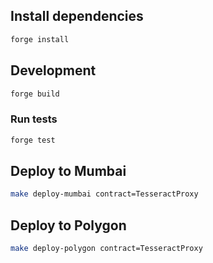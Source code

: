 ## Install dependencies

```sh
forge install
```
## Development

```sh
forge build
```

### Run tests

```sh
forge test
```

## Deploy to Mumbai

```sh
make deploy-mumbai contract=TesseractProxy
```

## Deploy to Polygon

```sh
make deploy-polygon contract=TesseractProxy
```
